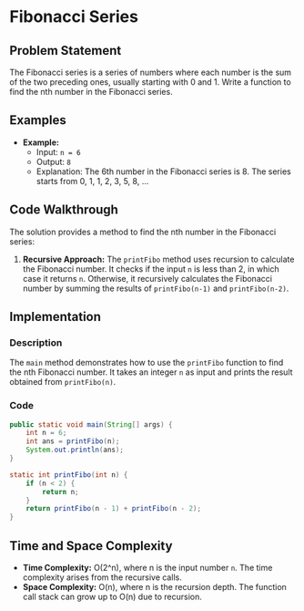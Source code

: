 # Fibonacci Series

## Problem Statement

The Fibonacci series is a series of numbers where each number is the sum of the two preceding ones, usually starting with 0 and 1. Write a function to find the nth number in the Fibonacci series.

## Examples

- **Example:**
  - Input: `n = 6`
  - Output: `8`
  - Explanation: The 6th number in the Fibonacci series is 8. The series starts from 0, 1, 1, 2, 3, 5, 8, ...

## Code Walkthrough

The solution provides a method to find the nth number in the Fibonacci series:
1. **Recursive Approach:** The `printFibo` method uses recursion to calculate the Fibonacci number. It checks if the input `n` is less than 2, in which case it returns `n`. Otherwise, it recursively calculates the Fibonacci number by summing the results of `printFibo(n-1)` and `printFibo(n-2)`.

## Implementation

### Description

The `main` method demonstrates how to use the `printFibo` function to find the nth Fibonacci number. It takes an integer `n` as input and prints the result obtained from `printFibo(n)`.

### Code

```java
public static void main(String[] args) {
    int n = 6;
    int ans = printFibo(n);
    System.out.println(ans);
}

static int printFibo(int n) {
    if (n < 2) {
        return n;
    }
    return printFibo(n - 1) + printFibo(n - 2);
}
```

## Time and Space Complexity

- **Time Complexity:** O(2^n), where n is the input number `n`. The time complexity arises from the recursive calls.
- **Space Complexity:** O(n), where n is the recursion depth. The function call stack can grow up to O(n) due to recursion.